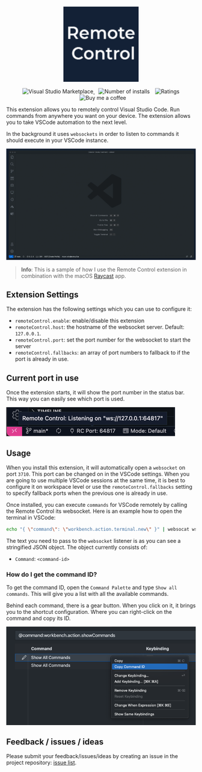 <p align="center">
  <a href="https://marketplace.visualstudio.com/items?itemName=eliostruyf.vscode-remote-control">
    <img alt="Remote Control" src="./assets/logo.png" height="200">
  </a>
</p>

<p align="center">
  <a href="https://marketplace.visualstudio.com/items?itemName=eliostruyf.vscode-remote-control" title="Check it out on the Visual Studio Marketplace">
    <img src="https://vsmarketplacebadges.dev/version/eliostruyf.vscode-remote-control.svg" alt="Visual Studio Marketplace" style="display: inline-block" />
  </a>

  <img src="https://vsmarketplacebadges.dev/installs/eliostruyf.vscode-remote-control.svg" alt="Number of installs"  style="display: inline-block;margin-left:10px" />
  
  <img src="https://vsmarketplacebadges.dev/rating/eliostruyf.vscode-remote-control.svg" alt="Ratings" style="display: inline-block;margin-left:10px" />

  <a href="https://www.buymeacoffee.com/zMeFRy9" title="Buy me a coffee" style="margin-left:10px">
    <img src="https://img.shields.io/badge/Buy%20me%20a%20coffee-€%203-blue?logo=buy-me-a-coffee&style=flat" alt="Buy me a coffee" style="display: inline-block" />
  </a>
</p>

This extension allows you to remotely control Visual Studio Code. Run commands from anywhere you want on your device. The extension allows you to take VSCode automation to the next level.

In the background it uses `websockets` in order to listen to commands it should execute in your VSCode instance.

![](assets/example.gif)

> **Info**: This is a sample of how I use the Remote Control extension in combination with the macOS [Raycast](https://raycast.com/) app.

## Extension Settings

The extension has the following settings which you can use to configure it:

- `remoteControl.enable`: enable/disable this extension
- `remoteControl.host`: the hostname of the websocket server. Default: `127.0.0.1`.
- `remoteControl.port`: set the port number for the websocket to start the server
- `remoteControl.fallbacks`: an array of port numbers to fallback to if the port is already in use.

## Current port in use

Once the extension starts, it will show the port number in the status bar. This way you can easily see which port is used.

![](assets/statusbar-item.png)

## Usage

When you install this extension, it will automatically open a `websocket` on port `3710`. This port can be changed on in the VSCode settings. When you are going to use multiple VSCode sessions at the same time, it is best to configure it on workspace level or use the `remoteControl.fallbacks` setting to specify fallback ports when the previous one is already in use.

Once installed, you can execute `commands` for VSCode remotely by calling the Remote Control its websocket. Here is an example how to open the terminal in VSCode:

```bash
echo "{ \"command\": \"workbench.action.terminal.new\" }" | websocat ws://localhost:3710
```

The text you need to pass to the `websocket` listener is as you can see a stringified JSON object. The object currently consists of:

- `Command`: `<command-id>`

### How do I get the command ID?

To get the command ID, open the `Command Palette` and type `Show all commands`. This will give you a list with all the available commands.

Behind each command, there is a gear button. When you click on it, it brings you to the shortcut configuration. Where you can right-click on the command and copy its ID.

![](assets/command-id.png)

## Feedback / issues / ideas

Please submit your feedback/issues/ideas by creating an issue in the project repository: [issue list](https://github.com/estruyf/vscode-remote-control/issues).
